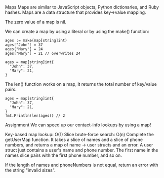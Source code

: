 Maps
Maps are similar to JavaScript objects, Python dictionaries, and Ruby hashes. Maps are a data structure that provides key->value mapping.

The zero value of a map is nil.

We can create a map by using a literal or by using the make() function:

```
ages := make(map[string]int)
ages["John"] = 37
ages["Mary"] = 24
ages["Mary"] = 21 // overwrites 24

ages = map[string]int{
  "John": 37,
  "Mary": 21,
}
```

The len() function works on a map, it returns the total number of key/value pairs.
```
ages = map[string]int{
  "John": 37,
  "Mary": 21,
}
fmt.Println(len(ages)) // 2
```

Assignment
We can speed up our contact-info lookups by using a map!

Key-based map lookup: O(1)
Slice brute-force search: O(n)
Complete the getUserMap function. It takes a slice of names and a slice of phone numbers, and returns a map of name -> user structs and an error. A user struct just contains a user's name and phone number. The first name in the names slice pairs with the first phone number, and so on.

If the length of names and phoneNumbers is not equal, return an error with the string "invalid sizes".





